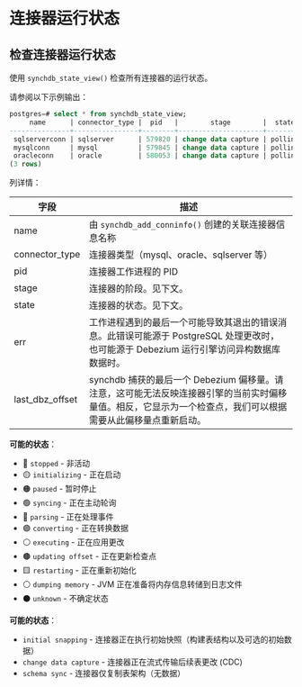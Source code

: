 # 连接器运行状态

## 检查连接器运行状态
使用 `synchdb_state_view()` 检查所有连接器的运行状态。

请参阅以下示例输出：
``` SQL
postgres=# select * from synchdb_state_view;
     name      | connector_type |  pid   |        stage        |  state  |   err    |                                           last_dbz_offset
---------------+----------------+--------+---------------------+---------+----------+------------------------------------------------------------------------------------------------------
 sqlserverconn | sqlserver      | 579820 | change data capture | polling | no error | {"commit_lsn":"0000006a:00006608:0003","snapshot":true,"snapshot_completed":false}
 mysqlconn     | mysql          | 579845 | change data capture | polling | no error | {"ts_sec":1741301103,"file":"mysql-bin.000009","pos":574318212,"row":1,"server_id":223344,"event":2}
 oracleconn    | oracle         | 580053 | change data capture | polling | no error | offset file not flushed yet
(3 rows)

```

列详情：

| 字段 | 描述 |
|-|-|
| name | 由 `synchdb_add_conninfo()` 创建的关联连接器信息名称 |
| connector_type | 连接器类型（mysql、oracle、sqlserver 等）|
| pid | 连接器工作进程的 PID |
| stage | 连接器的阶段。见下文。|
| state | 连接器的状态。见下文。|
| err | 工作进程遇到的最后一个可能导致其退出的错误消息。此错误可能源于 PostgreSQL 处理更改时，也可能源于 Debezium 运行引擎访问异构数据库数据时。|
| last_dbz_offset | synchdb 捕获的最后一个 Debezium 偏移量。请注意，这可能无法反映连接器引擎的当前实时偏移量值。相反，它显示为一个检查点，我们可以根据需要从此偏移量点重新启动。|

**可能的状态**：

- 🔴 `stopped` - 非活动
- 🟡 `initializing` - 正在启动
- 🟠 `paused` - 暂时停止
- 🟢 `syncing` - 正在主动轮询
- 🔵 `parsing` - 正在处理事件
- 🟣 `converting` - 正在转换数据
- ⚪ `executing` - 正在应用更改
- 🟤 `updating offset` - 正在更新检查点
- 🟨 `restarting` - 正在重新初始化
- ⚪ `dumping memory` - JVM 正在准备将内存信息转储到日志文件
- ⚫ `unknown` - 不确定状态

**可能的状态**：

- `initial snapping` - 连接器正在执行初始快照（构建表结构以及可选的初始数据）
- `change data capture` - 连接器正在流式传输后续表更改 (CDC)
- `schema sync` - 连接器仅复制表架构（无数据）